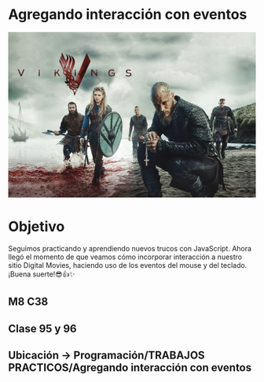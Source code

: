 # Agregando interacción con eventos

![portada](/public/img/vikingsposter.jpg)

# Objetivo
Seguimos practicando y aprendiendo nuevos trucos con JavaScript. Ahora llegó el
momento de que veamos cómo incorporar interacción a nuestro sitio Digital Movies,
haciendo uso de los eventos del mouse y del teclado.
¡Buena suerte!😎👍✨

## M8 C38

## Clase 95 y 96

## Ubicación -> Programación/TRABAJOS PRACTICOS/Agregando interacción con eventos